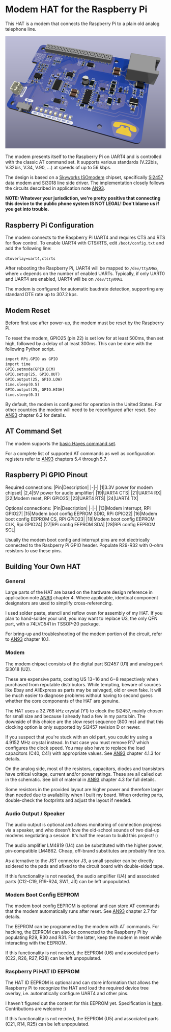 # Modem HAT for the Raspberry Pi

This HAT is a modem that connects the Raspberry Pi to a plain old analog telephone line.

![Render of Modem HAT](images/modem-hat-2022-05-08-render.png)

The modem presents itself to the Raspberry Pi on UART4 and is controlled with the classic AT command set. It supports various standards (V.22bis, V.32bis, V.34, V.90, ...) at speeds of up to 56 kbps.

The design is based on a [Skyworks ISOmodem](https://www.skyworksinc.com/en/Products/Modems-and-DAAs/Data-and-Voice-Modems) chipset, specifically [Si2457](https://www.skyworksinc.com/en/Products/Modems-and-DAAs/Data-and-Voice-Modems/Si2457) data modem and Si3018 line side driver. The implementation
closely follows the circuits described in application note [AN93](https://www.skyworksinc.com/-/media/SkyWorks/SL/documents/public/application-notes/AN93.pdf).

**NOTE: Whatever your jurisdiction, we're pretty positive that connecting this device to the public phone system IS NOT LEGAL! Don't blame us if you get into trouble.**

## Raspberry Pi Configuration

The modem connects to the Raspberry Pi UART4 and requires CTS and RTS for flow control. To enable UART4 with CTS/RTS, edit `/boot/config.txt` and add the following line:

`dtoverlay=uart4,ctsrts`

After rebooting the Raspberry Pi, UART4 will be mapped to `/dev/ttyAMAx`, where `x` depends on the number of enabled UARTs. Typically, if only UART0 and UART4 are enabled, UART4 will be on `/dev/ttyAMA1`.

The modem is configured for automatic baudrate detection, supporting any standard DTE rate up to 307.2 kps.

## Modem Reset

Before first use after power-up, the modem must be reset by the Raspberry Pi.

To reset the modem, GPIO25 (pin 22) is set low for at least 500ms, then set high, followed by a delay of at least 300ms. This can be done with the following Python script.

```
import RPi.GPIO as GPIO
import time
GPIO.setmode(GPIO.BCM)
GPIO.setup(25, GPIO.OUT)
GPIO.output(25, GPIO.LOW)
time.sleep(0.5)
GPIO.output(25, GPIO.HIGH)
time.sleep(0.3)
```

By default, the modem is configured for operation in the United States. For other countries the modem will need to be reconfigured after reset. See [AN93](https://www.skyworksinc.com/-/media/SkyWorks/SL/documents/public/application-notes/AN93.pdf) chapter 6.2 for details. 

## AT Command Set

The modem supports the [basic Hayes command set](https://en.wikipedia.org/wiki/Hayes_command_set#The_basic_Hayes_command_set).

For a complete list of supported AT commands as well as configuration registers refer to [AN93](https://www.skyworksinc.com/-/media/SkyWorks/SL/documents/public/application-notes/AN93.pdf) chapters 5.4 through 5.7. 

## Raspberry Pi GPIO Pinout

Required connections:
|Pin|Description|
|-|-|
|1|3.3V power for modem chipset|
|2,4|5V power for audio amplifier|
|19|UART4 CTS|
|21|UART4 RX|
|22|Modem reset, RPi GPIO25|
|23|UART4 RTS|
|24|UART4 TX|

Optional connections:
|Pin|Description|
|-|-|
|13|Modem interrupt, RPi GPIO27|
|15|Modem boot config EEPROM SDIO, RPi GPIO22|
|16|Modem boot config EEPROM CS, RPi GPIO23|
|18|Modem boot config EEPROM CLK, Rpi GPIO24|
|27|RPi config EEPROM SDA|
|28|RPi config EEPROM SCL|

Usually the modem boot config and interrupt pins are not electrically connected to the Rasbperry Pi GPIO header. Populate R29-R32 with 0-ohm resistors to use these pins.

## Building Your Own HAT

### General

Large parts of the HAT are based on the hardware design reference in application note [AN93](https://www.skyworksinc.com/-/media/SkyWorks/SL/documents/public/application-notes/AN93.pdf) chapter 4. Where applicable, identical component designators are used to simplify cross-referencing. 

I used solder paste, stencil and reflow oven for assembly of my HAT. If you plan to hand-solder your unit, you may want to replace U3, the only QFN part, with a 74LVC541 in TSSOP-20 package.

For bring-up and troubleshooting of the modem portion of the circuit, refer to [AN93](https://www.skyworksinc.com/-/media/SkyWorks/SL/documents/public/application-notes/AN93.pdf) chapter 10.1. 

### Modem

The modem chipset consists of the digital part Si2457 (U1) and analog part Si3018 (U2).

These are expensive parts, costing US $13-$16 and $6-$8 respectively when purchased from reputable distributors. While tempting, beware of sources like Ebay and AliExpress as parts may be salvaged, old or even fake. It will be much easier to diagnose problems without having to second guess whether the core components of the HAT are genuine.

The HAT uses a 32.768 kHz crystal (Y1) to clock the Si2457, mainly chosen for small size and because I already had a few in my parts bin. The downside of this choice are the slow reset sequence (800 ms) and that this clocking option is only supported by Si2457 revision D or newer.

If you suspect that you're stuck with an old part, you could try using a 4.9152 MHz crystal instead. In that case you must remove R17 which configures the clock speed. You may also have to replace the load capacitors (C40, C41) with appropriate values. See [AN93](https://www.skyworksinc.com/-/media/SkyWorks/SL/documents/public/application-notes/AN93.pdf) chapter 4.1.3 for details.

On the analog side, most of the resistors, capacitors, diodes and transistors have critical voltage, current and/or power ratings. These are all called out in the schematic. See bill of material in [AN93](https://www.skyworksinc.com/-/media/SkyWorks/SL/documents/public/application-notes/AN93.pdf) chapter 4.3 for full details. 

Some resistors in the provided layout are higher power and therefore larger than needed due to availability when I built my board. When ordering parts, double-check the footprints and adjust the layout if needed. 

### Audio Output / Speaker

The audio output is optional and allows monitoring of connection progress via a speaker, and who doesn't  love the old-school sounds of two dial-up modems negotiating a session. It's half the reason to build this project! :)

The audio amplifier LM4819 (U4) can be substituted with the higher power, pin-compatible LM4862. Cheap, off-brand substitutes are probably fine too.

As alternative to the JST connector J3, a small speaker can be directly soldered to the pads and afixed to the circuit board with double-sided tape.

If this functionality is not needed, the audio amplifier (U4) and associated parts (C12-C19, R19-R24, SW1, J3) can be left unpopulated.

### Modem Boot Config EEPROM

The modem boot config EEPROM is optional and can store AT commands that the modem automatically runs after reset. See [AN93](https://www.skyworksinc.com/-/media/SkyWorks/SL/documents/public/application-notes/AN93.pdf) chapter 2.7 for details.

The EEPROM can be programmed by the modem with AT commands. For hacking, the EEPROM can also be connected to the Raspberry Pi by populating R29, R30 and R31. For the latter, keep the modem in reset while interacting with the EEPROM. 

If this functionality is not needed, the EEPROM (U6) and associated parts (C22, R26, R27, R28) can be left unpopulated.

### Raspberry Pi HAT ID EEPROM

The HAT ID EEPROM is optional and can store information that allows the Raspberry Pi to recognize the HAT and load the required device tree overlay, i.e. automatically configure UART4 and other pins.

I haven't figured out the content for this EEPROM yet. Specification is [here](https://github.com/raspberrypi/hats/blob/master/eeprom-format.md). Contributions are welcome :)

If this functionality is not needed, the EEPROM (U5) and associated parts (C21, R14, R25) can be left unpopulated.
